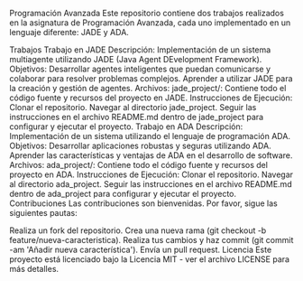Programación Avanzada
Este repositorio contiene dos trabajos realizados en la asignatura de Programación Avanzada, cada uno implementado en un lenguaje diferente: JADE y ADA.

Trabajos
Trabajo en JADE
Descripción: Implementación de un sistema multiagente utilizando JADE (Java Agent DEvelopment Framework).
Objetivos:
Desarrollar agentes inteligentes que puedan comunicarse y colaborar para resolver problemas complejos.
Aprender a utilizar JADE para la creación y gestión de agentes.
Archivos:
jade_project/: Contiene todo el código fuente y recursos del proyecto en JADE.
Instrucciones de Ejecución:
Clonar el repositorio.
Navegar al directorio jade_project.
Seguir las instrucciones en el archivo README.md dentro de jade_project para configurar y ejecutar el proyecto.
Trabajo en ADA
Descripción: Implementación de un sistema utilizando el lenguaje de programación ADA.
Objetivos:
Desarrollar aplicaciones robustas y seguras utilizando ADA.
Aprender las características y ventajas de ADA en el desarrollo de software.
Archivos:
ada_project/: Contiene todo el código fuente y recursos del proyecto en ADA.
Instrucciones de Ejecución:
Clonar el repositorio.
Navegar al directorio ada_project.
Seguir las instrucciones en el archivo README.md dentro de ada_project para configurar y ejecutar el proyecto.
Contribuciones
Las contribuciones son bienvenidas. Por favor, sigue las siguientes pautas:

Realiza un fork del repositorio.
Crea una nueva rama (git checkout -b feature/nueva-caracteristica).
Realiza tus cambios y haz commit (git commit -am 'Añadir nueva característica').
Envía un pull request.
Licencia
Este proyecto está licenciado bajo la Licencia MIT - ver el archivo LICENSE para más detalles.
